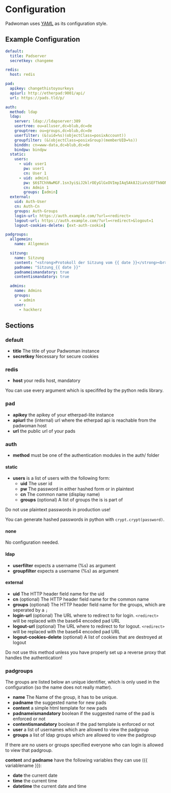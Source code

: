 # Configuration

Padwoman uses [YAML](https://yaml.org/) as its configuration style.


## Example Configuration

```yaml
default:
  title: Padserver
  secretkey: changeme

redis:
  host: redis

pad:
  apikey: changethistoyourkeys
  apiurl: http://etherpad:9001/api/
  url: https://pads.tld/p/

auth:
  method: ldap
  ldap:
    server: ldap://ldapserver:389
    usertree: ou=alluser,dc=blub,dc=de
    grouptree: ou=groups,dc=blub,dc=de
    userfilter: (&(uid=%s)(objectClass=posixAccount))
    groupfilter: (&(objectClass=posixGroup)(memberUID=%s))
    binddn: cn=www-data,dc=blub,dc=de
    bindpw: bindpw
  static:
    users:
      - uid: user1
        pw: user1
        cn: User 1
      - uid: admin1
        pw: $6$TChhNwMGF.1sn3yi$iJ2klrOEyGlGxOVImpIAq5Ak8J2iaVsSEFTkNONPv6F78FRD7X8UZP5Y/0BoQkf9v.Z99bjUn3qsi21M4LWZn/ #password
        cn: Admin 1
        groups: [admin]
  external:
    uid: Auth-User
    cn: Auth-Cn
    groups: Auth-Groups
    login-url: https://auth.example.com/?url=<redirect>
    logout-url: https://auth.example.com/?url=<redirect>&logout=1
    logout-cookies-delete: [ext-auth-cookie]

padgroups:
  allgemein:
    name: Allgemein

  sitzung:
    name: Sitzung
    content: "<strong>Protokoll der Sitzung vom {{ date }}</strong><br>Beginn: 18 Uhr<br>Ende:&nbsp;<br>Anwesende:<br>Moderation:<br>Protokoll:<br><br><strong>Berichte</strong><br><br><strong>TOP 1</strong><br><br><strong>TOP 2</strong><br><br>"
    padname: "Sitzung_{{ date }}"
    padnameismandatory: true
    contentismandatory: true

  admins:
    name: Admins
	groups:
	  - admin
	user:
	  - hackherz
```

## Sections

### default

- **title** The title of your Padwoman instance
- **secretkey** Necessary for secure cookies

### redis

- **host** your redis host, mandatory

You can use every argument which is specififed by the python redis library.


### pad

- **apikey** the apikey of your etherpad-lite instance
- **apiurl** the (internal) url where the etherpad api is reachable from the padwoman host
- **url** the public url of your pads


### auth

- **method** must be one of the authentication modules in the auth/ folder

#### static

- **users** is a list of users with the following form:
  - **uid** The user id
  - **pw** The password in either hashed form or in plaintext
  - **cn** The common name (display name)
  - **groups** (optional) A list of groups the is is part of

Do not use plaintext passwords in production use!

You can generate hashed passwords in python with `crypt.crypt(password)`.

#### none

No configuration needed.

#### ldap
- **userfilter** expects a username (%s) as argument
- **groupfilter** expects a username (%s) as argument

#### external

- **uid** The HTTP header field name for the uid
- **cn** (optional) The HTTP header field name for the common name
- **groups** (optional) The HTTP header field name for the groups, which are seperated by a `;`
- **login-url** (optional) The URL where to redirect to for login. `<redirect>` will be replaced with the base64 encoded pad URL
- **logout-url** (optional) The URL where to redirect to for logout. `<redirect>` will be replaced with the base64 encoded pad URL
- **logout-cookies-delete** (optional) A list of cookies that are destroyed at logout

Do not use this method unless you have properly set up a reverse proxy that handles the authentication!


### padgroups

The groups are listed below an unique identifier, which is only used in the configuration (so the name does not really matter).

- **name** The Name of the group, it has to be unique.
- **padname** the suggested name for new pads
- **content** a simple html template for new pads
- **padnameismandatory** boolean if the suggested name of the pad is enforced or not
- **contentismandatory** boolean if the pad template is enforced or not
- **user** a list of usernames which are allowed to view the padgroup
- **groups** a list of ldap groups which are allowed to view the padgroup


If there are no users or groups specified everyone who can login is allowed to view that padgroup.

**content** and **padname** have the following variables they can use ({{ variablename }}):

- **date** the current date
- **time** the current time
- **datetime** the current date and time
